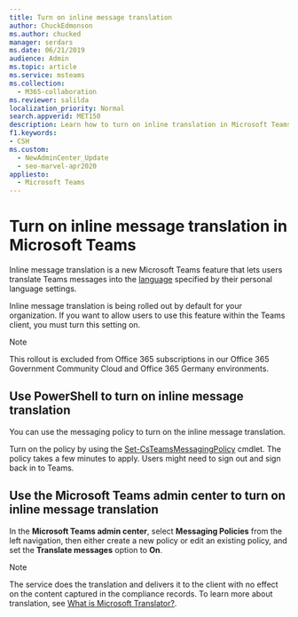```yaml
---
title: Turn on inline message translation
author: ChuckEdmonson
ms.author: chucked
manager: serdars
ms.date: 06/21/2019
audience: Admin
ms.topic: article
ms.service: msteams
ms.collection: 
  - M365-collaboration
ms.reviewer: salilda
localization_priority: Normal
search.appverid: MET150
description: Learn how to turn on inline translation in Microsoft Teams using the Microsoft Teams admin center or PowerShell.
f1.keywords:
- CSH
ms.custom: 
  - NewAdminCenter_Update
  - seo-marvel-apr2020
appliesto: 
  - Microsoft Teams
---
```


Turn on inline message translation in Microsoft Teams 
=================================================

Inline message translation is a new Microsoft Teams feature that lets users translate Teams messages into the [language](https://support.office.com/article/translate-a-message-in-teams-d8926ce9-d6a6-47df-a416-f1adb62d3194) specified by their personal language settings.

Inline message translation is being rolled out by default for your organization. If you want to allow users to use this feature within the Teams client, you must turn this setting on.

> [!NOTE]
>This rollout is excluded from Office 365 subscriptions in our Office 365 Government Community Cloud and Office 365 Germany environments.

## Use PowerShell to turn on inline message translation

You can use the messaging policy to turn on the inline message translation.

Turn on the policy by using the [Set-CsTeamsMessagingPolicy](https://docs.microsoft.com/powershell/module/skype/set-csteamsmessagingpolicy?view=skype-ps) cmdlet. The policy takes a few minutes to apply. Users might need to sign out and sign back in to Teams.

## Use the Microsoft Teams admin center to turn on inline message translation

In the **Microsoft Teams admin center**, select **Messaging Policies** from the left navigation, then either create a new policy or edit an existing policy, and set the **Translate messages** option to **On**.

> [!NOTE]
> The service does the translation and delivers it to the client with no effect on the content captured in the compliance records. To learn more about translation, see [What is Microsoft Translator?](https://docs.microsoft.com/azure/cognitive-services/translator/translator-info-overview).
